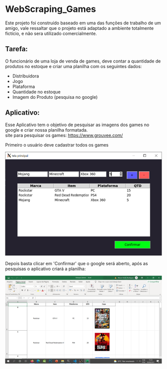 # WebScraping_Games

Este projeto foi construído baseado em uma das funções de trabalho de um amigo, 
vale ressaltar que o projeto está adaptado a ambiente totalmente fictício, e não sera utilizado comercialmente.

## Tarefa:

O funcionário de uma loja de venda de games, deve contar a quantidade de produtos no estoque e criar uma planilha com os seguintes dados:

- Distribuidora
- Jogo
- Plataforma
- Quantidade no estoque
- Imagem do Produto (pesquisa no google)

## Aplicativo:

Esse Aplicativo tem o objetivo de pesquisar as imagens dos games no google e criar nossa planilha formatada.
<br />
site para pesquisar os games: https://www.grouvee.com/

Primeiro o usuário deve cadastrar todos os games

![img](https://github.com/Alisson-tech/WebScraping_Games/blob/master/imagens_Tutorial/Interface.PNG)

Depois basta clicar em 'Confirmar' que o google será aberto, após as pesquisas o aplicativo criará a planilha:

![img](https://github.com/Alisson-tech/WebScraping_Games/blob/master/imagens_Tutorial/Planilha.PNG)
